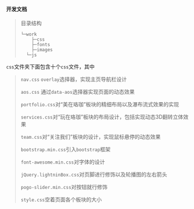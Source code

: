 #### 开发文档

> 目录结构
>
> ```
> └─work
>     ├─css
>     ├─fonts
>     ├─images
> 	└─js
> 
> ```
>
>



`css`文件夹下面包含十个`css`文件，其中

>`nav.css` `overlay`选择器，实现主页导航栏设计
>
>`aos.css` 通过`data-aos`选择器实现页面的动态效果
>
>`portfolio.css`对“美在珞珈”板块的精细布局以及瀑布流式效果的实现
>
>`services.css`对“玩在珞珈”板块的布局设计，包括实现动态3D翻转立体效果
>
>`team.css`对“关注我们”板块的设计，实现鼠标悬停的动态效果
>
>`bootstrap.min.css`引入`bootstrap`框架
>
>`font-awesome.min.css`对字体的设计
>
>`jQuery.lightninBox.css`对页脚进行修饰以及轮播图的左右箭头
>
>`pogo-slider.min.css`对按钮就行修饰
>
>`style.css`空着页面各个板块的大小





